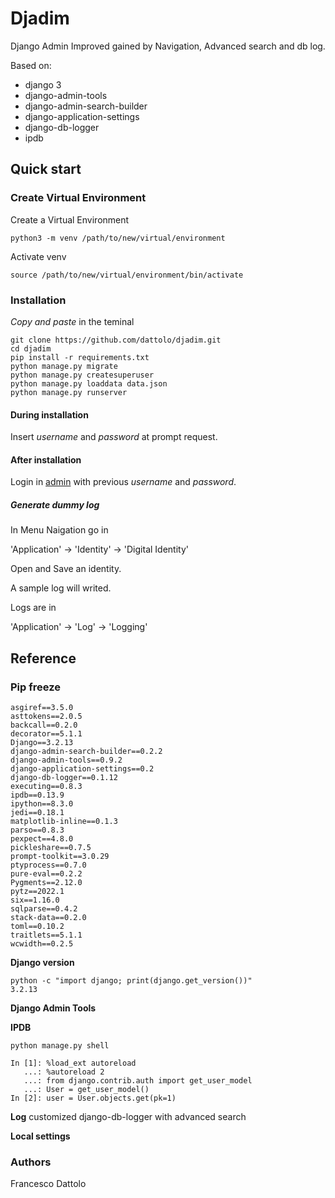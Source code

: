 # Djadim  
Django Admin Improved gained by Navigation, Advanced search and db log.

Based on:
* django 3
* django-admin-tools
* django-admin-search-builder
* django-application-settings
* django-db-logger
* ipdb

## Quick start

### Create Virtual Environment

Create a Virtual Environment

```
python3 -m venv /path/to/new/virtual/environment
```

Activate venv

```commandline
source /path/to/new/virtual/environment/bin/activate
```

### Installation
*Copy and paste* in the teminal
````
git clone https://github.com/dattolo/djadim.git
cd djadim
pip install -r requirements.txt
python manage.py migrate
python manage.py createsuperuser
python manage.py loaddata data.json
python manage.py runserver
````

#### During installation

Insert *username* and *password* at prompt request. 

#### After installation

Login in [admin](http://127.0.0.1:8000/admin/) with previous *username* and *password*.

##### Generate dummy log

In Menu Naigation go in 

'Application' -> 'Identity' -> 'Digital Identity' 

Open and Save an identity.

A sample log will writed. 

Logs are in 

'Application' -> 'Log' -> 'Logging'

## Reference

### Pip freeze

```commandline
asgiref==3.5.0
asttokens==2.0.5
backcall==0.2.0
decorator==5.1.1
Django==3.2.13
django-admin-search-builder==0.2.2
django-admin-tools==0.9.2
django-application-settings==0.2
django-db-logger==0.1.12
executing==0.8.3
ipdb==0.13.9
ipython==8.3.0
jedi==0.18.1
matplotlib-inline==0.1.3
parso==0.8.3
pexpect==4.8.0
pickleshare==0.7.5
prompt-toolkit==3.0.29
ptyprocess==0.7.0
pure-eval==0.2.2
Pygments==2.12.0
pytz==2022.1
six==1.16.0
sqlparse==0.4.2
stack-data==0.2.0
toml==0.10.2
traitlets==5.1.1
wcwidth==0.2.5
```

**Django version**

```commandline
python -c "import django; print(django.get_version())"
3.2.13
```

**Django Admin Tools**

**IPDB**


```commandline
python manage.py shell

In [1]: %load_ext autoreload
   ...: %autoreload 2
   ...: from django.contrib.auth import get_user_model
   ...: User = get_user_model()
In [2]: user = User.objects.get(pk=1)
```

**Log**
customized django-db-logger with advanced search

**Local settings**

### Authors

Francesco Dattolo
